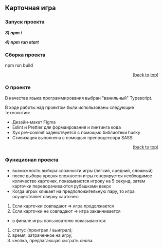  ##  Карточная игра

### Запуск проекта

***3) npm i***

***4) npm run start***


### Сборка проекта

npm run build



<p align="right">(<a href="#readme-top">back to top</a>)</p>


### О проекте

В качестве языка программирования выбран "ванильный" Typescript.

В ходе работы над проектом были использованы следующие технологии:

* Дизайн-макет Figma
* Eslint и Prettier для формаирования и линтинга кода
* Хук pre-commit задействуется с помощью библиотеки husky 
* Стилизация выполнена с помощью препроцессора SASS


<p align="right">(<a href="#readme-top">back to top</a>)</p>

### Функционал проекта

* возможность выбора сложности игры (легкий, средний, сложный)
* после выбора уровня сложности игры генерируется необходимое количество карточек, показываются игроку на 5 секунд, затем карточки переворачиваются рубашками вверх
* Когда игрок кликает на предположительную пару, то игра осуществляет сверку карточек:
1. Если карточки совпадают ⇒ игра продолжается
2. Если карточки не совпадают ⇒ игра заканчивается
* в финале игры пользователю показываются: 
1. статус (проиграл / выиграл);
2. время, затраченное на игру;
3. кнопка, предлагающая сыграть снова.

